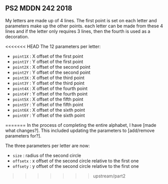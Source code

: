 ## PS2 MDDN 242 2018

My letters are made up of 4 lines. The first point is set on each letter and parameters make up the other points. each letter can be made from these 4 lines and if the letter only requires 3 lines, then the fourth is used as a decoration.

<<<<<<< HEAD
The 12 parameters per letter:
  * `point1X` : X offset of the first point
  * `point1Y` : Y offset of the first point
  * `point2X` : X offset of the second point
  * `point2Y` : Y offset of the second point
  * `point3X` : X offset of the third point
  * `point3Y` : Y offset of the third point   
  * `point4X` : X offset of the fourth point
  * `point4Y` : Y offset of the fourth point
  * `point5X` : X offset of the fifth point
  * `point5Y` : Y offset of the fifth point
  * `point6X` : X offset of the sixth point
  * `point6Y` : Y offset of the sixth point

=======
In the process of completing the entire alphabet, I have [made what changes?].
This included updating the parameters to [add/remove parameters for?].

The three parameters per letter are now:
  * `size` : radius of the second circle
  * `offsetx` : x offset of the second circle relative to the first one
  * `offsety` : y offset of the second circle relative to the first one
>>>>>>> upstream/part2

